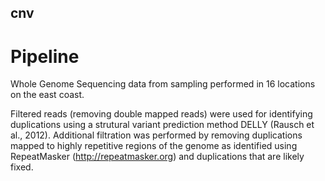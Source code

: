 ## cnv
# Pipeline
Whole Genome Sequencing data from sampling performed in 16 locations on the east coast.

Filtered reads (removing double mapped reads) were used for identifying duplications using a strutural variant prediction method DELLY (Rausch et al., 2012). Additional filtration was performed by removing duplications mapped to highly repetitive regions of the genome as identified using RepeatMasker (http://repeatmasker.org) and duplications that are likely fixed. 


